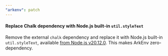 ```yaml
---
"arkenv": patch
---
```


#### Replace Chalk dependency with Node.js built-in `util.styleText`

Remove the external `chalk` dependency and replace it with Node.js built-in `util.styleText`, available [from Node.js v20.12.0](https://nodejs.org/api/util.html#utilstyletextformat-text-options). This makes ArkEnv zero-dependency.
